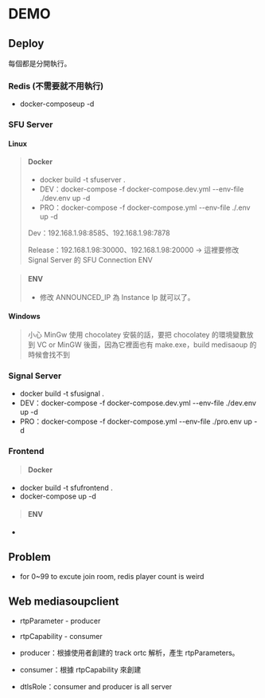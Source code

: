 # DEMO

## Deploy

每個都是分開執行。

### Redis (不需要就不用執行)

- docker-composeup -d

### SFU Server

#### Linux

> #### Docker
>
> - docker build -t sfuserver .
> - DEV：docker-compose -f docker-compose.dev.yml --env-file ./dev.env up -d
> - PRO：docker-compose -f docker-compose.yml --env-file ./.env up -d
>
> Dev：192.168.1.98:8585、192.168.1.98:7878
>
> Release：192.168.1.98:30000、192.168.1.98:20000 -> 這裡要修改 Signal Server 的 SFU Connection ENV

> #### ENV
>
> - 修改 ANNOUNCED_IP 為 Instance Ip 就可以了。

#### Windows

> 小心 MinGw 使用 chocolatey 安裝的話，要把 chocolatey 的環境變數放到 VC or MinGW 後面，因為它裡面也有 make.exe，build medisaoup 的時候會找不到

### Signal Server

- docker build -t sfusignal .
- DEV：docker-compose -f docker-compose.dev.yml --env-file ./dev.env up -d
- PRO：docker-compose -f docker-compose.yml --env-file ./pro.env up -d

### Frontend

> #### Docker

- docker build -t sfufrontend .
- docker-compose up -d

> #### ENV

-

## Problem

- for 0~99 to excute join room, redis player count is weird

## Web mediasoupclient

- rtpParameter - producer

- rtpCapability - consumer

- producer：根據使用者創建的 track ortc 解析，產生 rtpParameters。

- consumer：根據 rtpCapability 來創建

- dtlsRole：consumer and producer is all server
